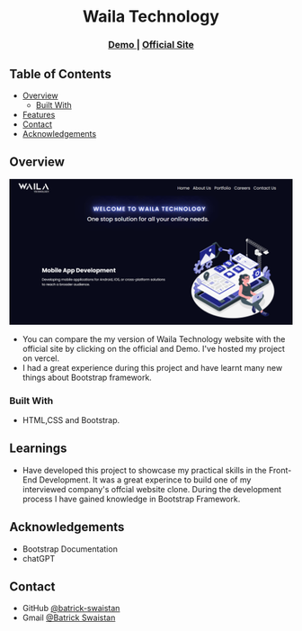 <!-- Please update value in the {}  -->

<h1 align="center">Waila Technology</h1>

<div align="center">
  <h3>
    <a href="https://waila-tech.vercel.app/" target="_blank">
      Demo 
    </a> |
    <a href="https://www.wailatech.com" target="_blank">
      Official Site
    </a>
  </h3>
</div>

<!-- TABLE OF CONTENTS -->

## Table of Contents

- [Overview](#overview)
  - [Built With](#built-with)
- [Features](#Learnings)
- [Contact](#contact)
- [Acknowledgements](#acknowledgements)

<!-- OVERVIEW -->

## Overview

![screenshot](https://github.com/batrick-swaistan/waila_tech/blob/main/wailatech.png)

- You can compare the my version of Waila Technology website with the official site by clicking on the official and  Demo. I've hosted my project on vercel.
- I had a great experience during this project  and have learnt many new things about Bootstrap framework.

### Built With

<!-- This section should list any major frameworks that you built your project using. Here are a few examples.-->

- HTML,CSS and Bootstrap.

## Learnings

<!-- List the features of your application or follow the template. Don't share the figma file here :) -->

- Have developed this project to showcase my practical skills in the Front-End Development. It was a great experince to build one of my interviewed company's offcial website clone. During the development process I have gained knowledge in Bootstrap Framework.


## Acknowledgements

<!-- This section should list any articles or add-ons/plugins that helps you to complete the project. This is optional but it will help you in the future. For exmpale -->

- Bootstrap Documentation
- chatGPT

## Contact


- GitHub [@batrick-swaistan](https://github.com/batrick-swaistan)
- Gmail [@Batrick Swaistan](mailto:batrickswaistan@gmail.com)

